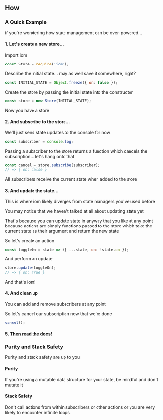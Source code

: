 ## How

### A Quick Example

If you're wondering how state management can be over-powered...

#### 1. Let's create a new store...

Import iom

```js
const Store = require('iom');
```

Describe the initial state... may as well save it somewhere, right?

```js
const INITIAL_STATE = Object.freeze({ on: false });
```

Create the store by passing the initial state into the constructor

```js
const store = new Store(INITIAL_STATE);
```

Now you have a store

#### 2. And subscribe to the store...

We'll just send state updates to the console for now

```js
const subscriber = console.log;
```

Passing a subscriber to the store returns a function which cancels the subscription... let's hang onto that

```js
const cancel = store.subscribe(subscriber);
// => { on: false }
```

All subscribers receive the current state when added to the store

#### 3. And update the state...

This is where iom likely diverges from state managers you've used before

You may notice that we haven't talked at all about updating state yet

That's because you can update state in anyway that you like at any point because actions are simply functions passed to the store which take the current state as their argument and return the new state

So let's create an action

```js
const toggleOn = state => ({ ...state, on: !state.on });
```

And perform an update

```js
store.update(toggleOn);
// => { on: true }
```

And that's iom!

#### 4. And clean up

You can add and remove subscribers at any point

So let's cancel our subscription now that we're done

```js
cancel();
```
#### 5. [Then read the docs!](https://okaysoftware.github.io/iom/)

### Purity and Stack Safety

Purity and stack safety are up to you 

#### Purity

If you're using a mutable data structure for your state, be mindful and don't mutate it

#### Stack Safety

Don't call actions from within subscribers or other actions or you are very likely to encounter infinite loops
